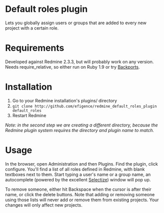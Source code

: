 # Default roles plugin

Lets you globally assign users or groups that are added to every new project with a certain role.

# Requirements

Developed against Redmine 2.3.3, but will probably work on any version. Needs require_relative, so either run on Ruby 1.9 or try [Backports](http://github.com/marcandre/backports).

# Installation

1. Go to your Redmine installation's plugins/ directory
2. `git clone http://github.com/efigence/redmine_default_roles_plugin default_roles`
3. Restart Redmine

_Note: in the second step we are creating a different directory, because the Redmine plugin system requires the directory and plugin name to match._

# Usage

In the browser, open Administration and then Plugins. Find the plugin, click configure. You'll find a list of all roles defined in Redmine, with blank textboxes next to them. Start typing a user's name or a group name, an autocomplete (powered by the excellent [Selectize](http://brianreavis.github.io/selectize.js)) window will pop up.

To remove someone, either hit Backspace when the cursor is after their name, or click the delete buttons. Note that adding or removing someone using those lists will never add or remove them from existing projects. Your changes will only affect new projects.


